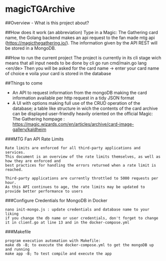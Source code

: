 # magicTGArchive

##Overview - What is this project about?

##How does it work (an abbreviation)
Type in a Magic: The Gathering card name, the Golang backend makes an api request to the fan made mtg api (https://magicthegathering.io/).
The information given by the API REST will be stored in a MongoDB.

##How to run the current project
The project is currently in its cli stage wich means that all input needs to be done by cli
go run cmd/main.go lang <en/de>
Then you will be asked for the card name -> enter your card name of choice e voila your card is stored in the database

##Things to come
- An API to request information from the mongoDB making the card information available per http request in a tidy JSON format
- A UI with options making full use of the CRUD operation of the database; a table like structure in wich the contents of the card archive can be displayed user-friendly heavily oriented on the official Magic: The Gathering hompage : https://magic.wizards.com/en/articles/archive/card-image-gallery/kaldheim


###MTG Fan API Rate Limits
```
Rate limits are enforced for all third-party applications and services. 
This document is an overview of the rate limits themselves, as well as how they are enforced and 
best practices for handling the errors returned when a rate limit is reached.

Third-party applications are currently throttled to 5000 requests per hour. 
As this API continues to age, the rate limits may be updated to provide better performance to users
```
###Configure Credentials for MongoDB in Docker
```
nano init-mongo.js : update credentials and database name to your liking
if you change the db name or user credentials, don't forget to change it in client.go at line 13 and in the docker-compose.yml
```
###Makefile
```
program execution automation with Makefile:
make db -B; to execute the docker-compose.yml to get the mongoDB up and running
make app -B; To test compile and execute the app
```